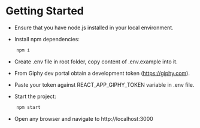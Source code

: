 # Getting Started


- Ensure that you have node.js installed in your local environment.

- Install npm dependencies:
```bash
    npm i
```


- Create .env file in root folder, copy content of .env.example into it.

- From Giphy dev portal obtain a development token (https://giphy.com).

- Paste your token against REACT_APP_GIPHY_TOKEN variable in .env file.

- Start the project:
```bash
    npm start
```

- Open any browser and navigate to http://localhost:3000

